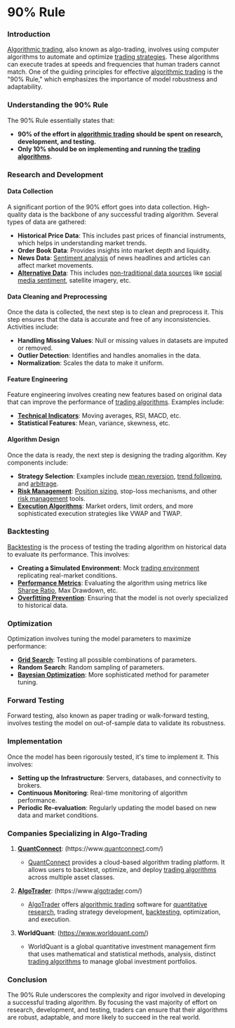 # 90% Rule

### Introduction

[Algorithmic trading](../a/algorithmic_trading.md), also known as algo-trading, involves using computer algorithms to automate and optimize [trading strategies](../t/trading_strategies.md). These algorithms can execute trades at speeds and frequencies that human traders cannot match. One of the guiding principles for effective [algorithmic trading](../a/algorithmic_trading.md) is the "90% Rule," which emphasizes the importance of model robustness and adaptability. 

### Understanding the 90% Rule

The 90% Rule essentially states that:

- **90% of the effort in [algorithmic trading](../a/algorithmic_trading.md) should be spent on research, development, and testing.**
- **Only 10% should be on implementing and running the [trading algorithms](../t/trading_algorithms.md).**

### Research and Development

#### Data Collection

A significant portion of the 90% effort goes into data collection. High-quality data is the backbone of any successful trading algorithm. Several types of data are gathered:

- **Historical Price Data**: This includes past prices of financial instruments, which helps in understanding market trends.
- **Order Book Data**: Provides insights into market depth and liquidity.
- **News Data**: [Sentiment analysis](../s/sentiment_analysis.md) of news headlines and articles can affect market movements.
- **[Alternative Data](../a/alternative_data.md)**: This includes [non-traditional data sources](../n/non-traditional_data_sources.md) like [social media sentiment](../s/social_media_sentiment.md), satellite imagery, etc.

#### Data Cleaning and Preprocessing

Once the data is collected, the next step is to clean and preprocess it. This step ensures that the data is accurate and free of any inconsistencies. Activities include:

- **Handling Missing Values**: Null or missing values in datasets are imputed or removed.
- **Outlier Detection**: Identifies and handles anomalies in the data.
- **Normalization**: Scales the data to make it uniform.

#### Feature Engineering

Feature engineering involves creating new features based on original data that can improve the performance of [trading algorithms](../t/trading_algorithms.md). Examples include:

- **[Technical Indicators](../t/technical_indicators.md)**: Moving averages, RSI, MACD, etc.
- **Statistical Features**: Mean, variance, skewness, etc.

#### Algorithm Design

Once the data is ready, the next step is designing the trading algorithm. Key components include:

- **Strategy Selection**: Examples include [mean reversion](../m/mean_reversion.md), [trend following](../t/trend_following.md), and [arbitrage](../a/arbitrage.md).
- **[Risk Management](../r/risk_management.md)**: [Position sizing](../p/position_sizing.md), stop-loss mechanisms, and other [risk management](../r/risk_management.md) tools.
- **[Execution Algorithms](../e/execution_algorithms.md)**: Market orders, limit orders, and more sophisticated execution strategies like VWAP and TWAP.

### Backtesting

[Backtesting](../b/backtesting.md) is the process of testing the trading algorithm on historical data to evaluate its performance. This involves:

- **Creating a Simulated Environment**: Mock [trading environment](../t/trading_environment.md) replicating real-market conditions.
- **[Performance Metrics](../p/performance_metrics.md)**: Evaluating the algorithm using metrics like [Sharpe Ratio](../s/sharpe_ratio.md), Max Drawdown, etc.
- **[Overfitting Prevention](../o/overfitting_prevention.md)**: Ensuring that the model is not overly specialized to historical data.

### Optimization

Optimization involves tuning the model parameters to maximize performance:

- **[Grid Search](../g/grid_search_in_trading.md)**: Testing all possible combinations of parameters.
- **Random Search**: Random sampling of parameters.
- **[Bayesian Optimization](../b/bayesian_optimization.md)**: More sophisticated method for parameter tuning.

### Forward Testing

Forward testing, also known as paper trading or walk-forward testing, involves testing the model on out-of-sample data to validate its robustness. 

### Implementation

Once the model has been rigorously tested, it's time to implement it. This involves:

- **Setting up the Infrastructure**: Servers, databases, and connectivity to brokers.
- **Continuous Monitoring**: Real-time monitoring of algorithm performance.
- **Periodic Re-evaluation**: Regularly updating the model based on new data and market conditions.

### Companies Specializing in Algo-Trading

1. **[QuantConnect](../q/quantconnect.md)**: (https://www.[quantconnect](../q/quantconnect.md).com/)
   - [QuantConnect](../q/quantconnect.md) provides a cloud-based algorithm trading platform. It allows users to backtest, optimize, and deploy [trading algorithms](../t/trading_algorithms.md) across multiple asset classes.

2. **[AlgoTrader](../a/algotrader.md)**: (https://www.[algotrader](../a/algotrader.md).com/)
   - [AlgoTrader](../a/algotrader.md) offers [algorithmic trading](../a/algorithmic_trading.md) software for [quantitative research](../q/quantitative_research.md), trading strategy development, [backtesting](../b/backtesting.md), optimization, and execution.

3. **WorldQuant**: (https://www.worldquant.com/)
   - WorldQuant is a global quantitative investment management firm that uses mathematical and statistical methods, analysis, distinct [trading algorithms](../t/trading_algorithms.md) to manage global investment portfolios.

### Conclusion

The 90% Rule underscores the complexity and rigor involved in developing a successful trading algorithm. By focusing the vast majority of effort on research, development, and testing, traders can ensure that their algorithms are robust, adaptable, and more likely to succeed in the real world.
